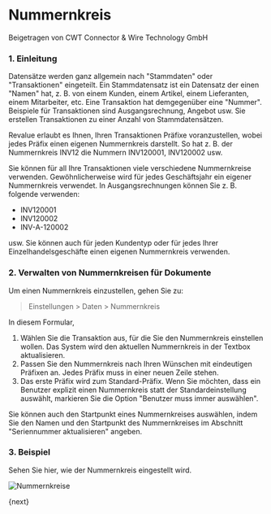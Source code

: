 # Nummernkreis
<span class="text-muted contributed-by">Beigetragen von CWT Connector & Wire Technology GmbH</span>

### 1. Einleitung

Datensätze werden ganz allgemein nach "Stammdaten" oder "Transaktionen" eingeteilt. Ein Stammdatensatz ist ein Datensatz der einen "Namen" hat, z. B. von einem Kunden, einem Artikel, einem Lieferanten, einem Mitarbeiter, etc. Eine Transaktion hat demgegenüber eine "Nummer". Beispiele für Transaktionen sind Ausgangsrechnung, Angebot usw. Sie erstellen Transaktionen zu einer Anzahl von Stammdatensätzen.

Revalue erlaubt es Ihnen, Ihren Transaktionen Präfixe voranzustellen, wobei jedes Präfix einen eigenen Nummernkreis darstellt. So hat z. B. der Nummernkreis INV12 die Nummern INV120001, INV120002 usw.

Sie können für all Ihre Transaktionen viele verschiedene Nummernkreise verwenden. Gewöhnlicherweise wird für jedes Geschäftsjahr ein eigener Nummernkreis verwendet. In Ausgangsrechnungen können Sie z. B. folgende verwenden:

* INV120001
* INV120002
* INV-A-120002

usw. Sie können auch für jeden Kundentyp oder für jedes Ihrer Einzelhandelsgeschäfte einen eigenen Nummernkreis verwenden.

### 2. Verwalten von Nummernkreisen für Dokumente

Um einen Nummernkreis einzustellen, gehen Sie zu:

> Einstellungen > Daten > Nummernkreis

In diesem Formular,

1. Wählen Sie die Transaktion aus, für die Sie den Nummernkreis einstellen wollen. Das System wird den aktuellen Nummernkreis in der Textbox aktualisieren.
2. Passen Sie den Nummernkreis nach Ihren Wünschen mit eindeutigen Präfixen an. Jedes Präfix muss in einer neuen Zeile stehen.
3. Das erste Präfix wird zum Standard-Präfix. Wenn Sie möchten, dass ein Benutzer explizit einen Nummernkreis statt der Standardeinstellung auswählt, markieren Sie die Option "Benutzer muss immer auswählen".

Sie können auch den Startpunkt eines Nummernkreises auswählen, indem Sie den Namen und den Startpunkt des Nummernkreises im Abschnitt "Seriennummer aktualisieren" angeben.

### 3. Beispiel

Sehen Sie hier, wie der Nummernkreis eingestellt wird.

<img class="screenshot" alt="Nummernkreise" src="{{docs_base_url}}/assets/img/setup/settings/naming-series.gif">

{next}
